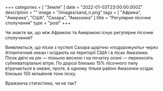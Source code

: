 +++
categories = [ "Земля" ]
date = "2022-01-03T23:00:00.000Z"
description = ""
image = "/images/sand_n.png"
tags = [ "Африкa", "Америка", "США", "Сахара", "Амазонка" ]
title = "Регулярне пісочне сполучення"
type = "post"
+++

Чи знаєте ви, що між Африкою та Америкою існує регулярне пісочне сполучення?

Виявляється, що піски з пустелі Сахара щорічно «подорожують» через Атлантичний океан і осідають на території США і в лісах Амазонки. Пісок двічі на рік — пізньою весною і на початку осені — переносять субекваторіальні вітри. По дорозі близько 15% пісочного пилу втрачається в океані, проте, в одному тільки районі Амазонки осідає близько 150 мільйонів тонн піску.

Вражаюча статистика, чи не так?
